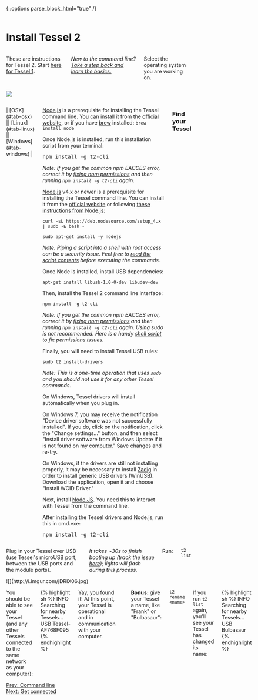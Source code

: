 {::options parse_block_html="true" /}

<div class="row">
<div class="large-12 columns">

# Install Tessel 2

</div>
</div>
<div class="row">
<div class="large-10 columns">

These are instructions for Tessel 2. Start [here for Tessel 1](//tessel.io/t1-start).

*New to the command line? [Take a step back and learn the basics.](cmd.html)*

Select the operating system you are working on.

</div>
<div class="large-2 columns">

![](https://raw.githubusercontent.com/rwaldron/tessel-io/master/fritzing/tessel.png)

</div>
</div>
<div class="row">
<div class="large-12 columns">

<dl id="install-tabs" data-tab="" class="tabs contained three-up">
| [OSX](#tab-osx) || [Linux](#tab-linux) || [Windows](#tab-windows) |
</dl>

<div id="install-content" class="tabs-content">

<div id="tab-osx" class="content active">

[Node.js](http://nodejs.org/) is a prerequisite for installing the Tessel command line. You can install it from the [official website](http://nodejs.org/), or if you have [brew](http://brew.sh/) installed: `brew install node`

Once Node.js is installed, run this installation script from your terminal:

<big>`npm install -g t2-cli`</big>

*Note: If you get the common npm EACCES error, correct it by [fixing npm permissions](https://docs.npmjs.com/getting-started/fixing-npm-permissions) and then running `npm install -g t2-cli` again.*
</div>

<div id="tab-linux" class="content">

[Node.js](http://nodejs.org/) v4.x or newer is a prerequisite for installing the Tessel command line. You can install it from the [official website](http://nodejs.org) or following [these instructions from Node.js](https://nodejs.org/en/download/package-manager/#debian-and-ubuntu-based-linux-distributions):

`curl -sL https://deb.nodesource.com/setup_4.x | sudo -E bash -`

`sudo apt-get install -y nodejs`

*Note: Piping a script into a shell with root access can be a security issue. Feel free to [read the script contents](https://deb.nodesource.com/setup_4.x) before executing the commands.*

Once Node is installed, install USB dependencies:

`apt-get install libusb-1.0-0-dev libudev-dev`

Then, install the Tessel 2 command line interface:

`npm install -g t2-cli`

*Note: If you get the common npm EACCES error, correct it by [fixing npm permissions](https://docs.npmjs.com/getting-started/fixing-npm-permissions) and then running `npm install -g t2-cli` again. Using sudo is not recommended. Here is a handy [shell script](https://github.com/glenpike/npm-g_nosudo#npm-g_nosudo) to fix permissions issues.*

Finally, you will need to install Tessel USB rules:

`sudo t2 install-drivers`

*Note: This is a one-time operation that uses `sudo` and you should not use it for any other Tessel commands.*

</div>

<div id="tab-windows" class="content">

On Windows, Tessel drivers will install automatically when you plug in.

On Windows 7, you may receive the notification "Device driver software was not successfully installed". If you do, click on the notification, click the "Change settings..." button, and then select "Install driver software from Windows Update if it is not found on my computer." Save changes and re-try.

On Windows, if the drivers are still not installing properly, it may be necessary to install [Zadig](http://zadig.akeo.ie/) in order to install generic USB drivers (WinUSB).  Download the application, open it and choose "Install WCID Driver."

Next, install [Node.JS](http://nodejs.org). You need this to interact with Tessel from the command line.

After installing the Tessel drivers and Node.js, run this in cmd.exe:

<big>`npm install -g t2-cli`</big>

</div>
</div>

### Find your Tessel

</div>
</div>
<div class="row">
<div class="small-10 columns">

Plug in your Tessel over USB (use Tessel's microUSB port, between the USB ports and the module ports).

*It takes ~30s to finish booting up (track the issue [here](https://github.com/tessel/t2-firmware/issues/117)); lights will flash during this process.*

Run:

`t2 list`

</div>
<div class="small-2 columns">
![](http://i.imgur.com/jDRIX06.jpg)
</div>
</div>
<div class="row">
<div class="large-12 columns">

You should be able to see your Tessel (and any other Tessels connected to the same network as your computer):

{% highlight sh %}
INFO Searching for nearby Tessels...
  USB Tessel-AF768F095
{% endhighlight %}

Yay, you found it! At this point, your Tessel is operational and in communication with your computer.

<hr>

**Bonus:** give your Tessel a name, like "Frank" or "Bulbasaur":

`t2 rename <name>`

If you run `t2 list` again, you'll see your Tessel has changed its name:

{% highlight sh %}
INFO Searching for nearby Tessels...
  USB Bulbasaur
{% endhighlight %}

<div class="greyBar"></div>
</div>
</div>

<div class="row">
<div class="large-6 columns left">
  <a href="cmd.html" class="bottomButton button">Prev: Command line</a>
</div>

<div class="large-6 columns right">
  <a href="wifi.html" class= "bottomButton right button">Next: Get connected</a>
</div>
</div>
